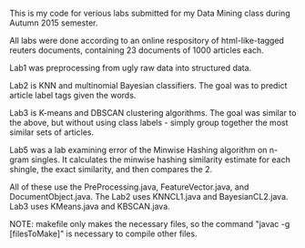 This is my code for verious labs submitted for my Data Mining class during Autumn 2015 semester.

All labs were done according to an online respository of html-like-tagged reuters documents, containing 23 documents of 1000 articles each.

Lab1 was preprocessing from ugly raw data into structured data.

Lab2 is KNN and multinomial Bayesian classifiers. The goal was to predict article label tags given the words.

Lab3 is K-means and DBSCAN clustering algorithms. The goal was similar to the above, but without using class labels - simply group together the most similar sets of articles.

Lab5 was a lab examining error of the Minwise Hashing algorithm on n-gram singles. It calculates the minwise hashing similarity estimate for each shingle, the exact similarity, and then compares the 2.

All of these use the PreProcessing.java, FeatureVector.java, and DocumentObject.java. The Lab2 uses KNNCL1.java and BayesianCL2.java. Lab3 uses KMeans.java and KBSCAN.java.

NOTE: makefile only makes the necessary files, so the command "javac -g [filesToMake]" is necessary to compile other files.
